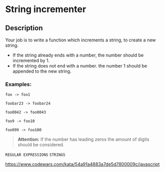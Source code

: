 # String incrementer

## Description

Your job is to write a function which increments a string, to create a new string.

- If the string already ends with a number, the number should be incremented by 1.
- If the string does not end with a number. the number 1 should be appended to the new string.

### Examples:

```
foo -> foo1

foobar23 -> foobar24

foo0042 -> foo0043

foo9 -> foo10

foo099 -> foo100
```

> **Attention:** If the number has leading zeros the amount of digits should be considered.

`REGULAR EXPRESSIONS` `STRINGS`

https://www.codewars.com/kata/54a91a4883a7de5d7800009c/javascript
